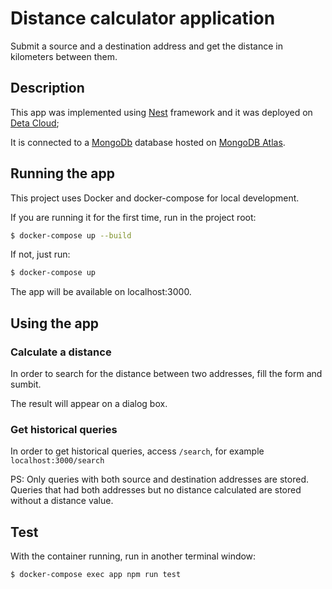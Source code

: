 # Distance calculator application

Submit a source and a destination address and get the distance in kilometers between them.

## Description

This app was implemented using [Nest](https://github.com/nestjs/nest) framework and it was deployed on [Deta Cloud](https://deta.space/docs/en/introduction/start);

It is connected to a [MongoDb](https://www.mongodb.com/) database hosted on [MongoDB Atlas](https://www.mongodb.com/atlas).


## Running the app
This project uses Docker and docker-compose for local development.

If you are running it for the first time, run in the project root:

```bash
$ docker-compose up --build
```

If not, just run:
```bash
$ docker-compose up
```

The app will be available on localhost:3000.

## Using the app
 
### Calculate a distance
In order to search for the distance between two addresses, fill the form and sumbit.

The result will appear on a dialog box.

### Get historical queries

In order to get historical queries, access `/search`, for example `localhost:3000/search`

PS: Only queries with both source and destination addresses are stored. 
Queries that had both addresses but no distance calculated are stored without a distance value.

## Test
With the container running, run in another terminal window:
```bash
$ docker-compose exec app npm run test
```
